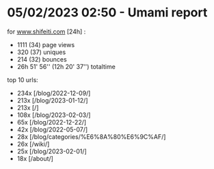 # 05/02/2023 02:50 - Umami report
for www.shifeiti.com [24h] :

 - 1111 (34) page views
 - 320 (37) uniques
 - 214 (32) bounces
 - 26h 51' 56'' (12h 20' 37'') totaltime


top 10 urls:
 - 234x [/blog/2022-12-09/]
 - 213x [/blog/2023-01-12/]
 - 213x [/]
 - 108x [/blog/2023-02-03/]
 - 65x [/blog/2022-12-22/]
 - 42x [/blog/2022-05-07/]
 - 28x [/blog/categories/%E6%8A%80%E6%9C%AF/]
 - 26x [/wiki/]
 - 25x [/blog/2023-02-01/]
 - 18x [/about/]



